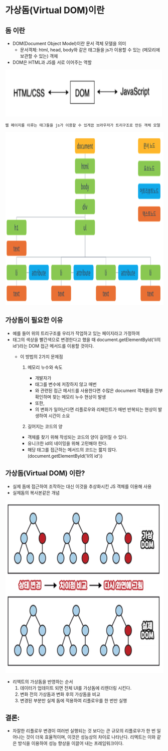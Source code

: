 # 가상돔(Virtual DOM)이란

## 돔 이란
- DOM(Document Object Model)이란 문서 객체 모델을 의미
    - 문서객체: html, head, body와 같은 태그들을 js가 이용할 수 있는 (메모리에 보관할 수 있는)  객체
- DOM은 HTML과 JS를 서로 이어주는 역할

<img src="./../Image/DOM.png" width="500px" height="150px" title="px(픽셀) 크기 설정" alt="DOM"></img>

```
웹 페이지를 이루는 태그들을 js가 이용할 수 있게끔 브라우저가 트리구조로 만든 객체 모델
```

<img src="./../Image/DOM%20tree.png" width="700px" height="550px" title="px(픽셀) 크기 설정" alt="DOM"></img>

## 가상돔이 필요한 이유
- 예를 들어 위의 트리구조를 우리가 작업하고 있는 페이지라고 가정하여 <li> 태그의 색상을 빨간색으로 변경한다고 했을 때 document.getElementById('li의 id')라는 DOM 접근 메서드를 이용할 것이다.
  - 이 방법의 2가지 문제점
      1. 메모리 누수와 속도
          - 개발자가 <li> 태그를 변수에 저장하지 않고 매번 <li>와 관련된 접근 메서드를 사용한다면 수많은 document 객체들을 전부 확인하며 찾는 메모리 누수 현상이 발생
          - 또한, <li>의 변화가 일어난다면 리플로우와 리페인트가 매번 반복되는 현상이 발생하여 시간이 소요

       1. 길어지는 코드의 양

      - 객체를 찾기 위해 작성되는 코드의 양이 길어질 수 있다.
      - 유니크한 id의 네이밍을 위해 고민해야 한다.
      - 해당 태그를 접근하는 메서드의 코드는 짧지 않다. (document.getElementById('li의 id'))

## 가상돔(Virtual DOM) 이란? 
- 실제 돔에 접근하여 조작하는 대신 이것을 추상화시킨 JS 객체를 이용해 사용
- 실제돔의 복사본같은 개념

<img src="./../Image/virtualDOM%20절차.png" width="700px" height="550px" title="px(픽셀) 크기 설정" alt="DOM"></img>

- 리엑트의 가상돔을 반영하는 순서
    1. 데이터가 업데이트 되면 전체 UI를 가상돔에 리렌더링 시킨다.
    2. 변화 전의 가상돔과 변화 후의 가상돔을 비교
    3. 변경된 부분만 실제 돔에 적용하여 리플로우를 한 번만 실행

## 결론: 
- 자잘한 리플로우 변경이 여러번 실행되는 것 보다는 큰 규모의 리플로우가 한 번 일어나는 것이 더욱 효율적이며, 이것은 성능상의 차이로 나타난다. 리엑트는 이와 같은 방식을 이용하여 성능 향상을 이끌어 내는 프레임워크이다.